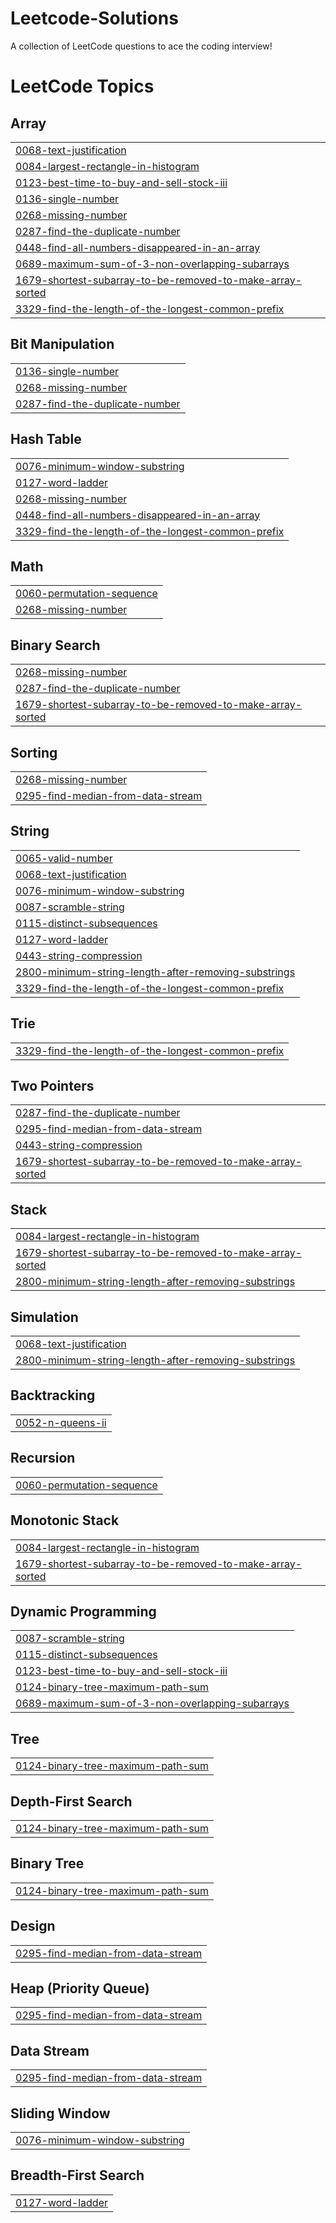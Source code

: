 # Leetcode-Solutions
A collection of LeetCode questions to ace the coding interview! 
<!---LeetCode Topics Start-->
# LeetCode Topics
## Array
|  |
| ------- |
| [0068-text-justification](https://github.com/kapeesh-selvathangaraj/Leetcode-Solutions/tree/master/0068-text-justification) |
| [0084-largest-rectangle-in-histogram](https://github.com/kapeesh-selvathangaraj/Leetcode-Solutions/tree/master/0084-largest-rectangle-in-histogram) |
| [0123-best-time-to-buy-and-sell-stock-iii](https://github.com/kapeesh-selvathangaraj/Leetcode-Solutions/tree/master/0123-best-time-to-buy-and-sell-stock-iii) |
| [0136-single-number](https://github.com/kapeesh-selvathangaraj/Leetcode-Solutions/tree/master/0136-single-number) |
| [0268-missing-number](https://github.com/kapeesh-selvathangaraj/Leetcode-Solutions/tree/master/0268-missing-number) |
| [0287-find-the-duplicate-number](https://github.com/kapeesh-selvathangaraj/Leetcode-Solutions/tree/master/0287-find-the-duplicate-number) |
| [0448-find-all-numbers-disappeared-in-an-array](https://github.com/kapeesh-selvathangaraj/Leetcode-Solutions/tree/master/0448-find-all-numbers-disappeared-in-an-array) |
| [0689-maximum-sum-of-3-non-overlapping-subarrays](https://github.com/kapeesh-selvathangaraj/Leetcode-Solutions/tree/master/0689-maximum-sum-of-3-non-overlapping-subarrays) |
| [1679-shortest-subarray-to-be-removed-to-make-array-sorted](https://github.com/kapeesh-selvathangaraj/Leetcode-Solutions/tree/master/1679-shortest-subarray-to-be-removed-to-make-array-sorted) |
| [3329-find-the-length-of-the-longest-common-prefix](https://github.com/kapeesh-selvathangaraj/Leetcode-Solutions/tree/master/3329-find-the-length-of-the-longest-common-prefix) |
## Bit Manipulation
|  |
| ------- |
| [0136-single-number](https://github.com/kapeesh-selvathangaraj/Leetcode-Solutions/tree/master/0136-single-number) |
| [0268-missing-number](https://github.com/kapeesh-selvathangaraj/Leetcode-Solutions/tree/master/0268-missing-number) |
| [0287-find-the-duplicate-number](https://github.com/kapeesh-selvathangaraj/Leetcode-Solutions/tree/master/0287-find-the-duplicate-number) |
## Hash Table
|  |
| ------- |
| [0076-minimum-window-substring](https://github.com/kapeesh-selvathangaraj/Leetcode-Solutions/tree/master/0076-minimum-window-substring) |
| [0127-word-ladder](https://github.com/kapeesh-selvathangaraj/Leetcode-Solutions/tree/master/0127-word-ladder) |
| [0268-missing-number](https://github.com/kapeesh-selvathangaraj/Leetcode-Solutions/tree/master/0268-missing-number) |
| [0448-find-all-numbers-disappeared-in-an-array](https://github.com/kapeesh-selvathangaraj/Leetcode-Solutions/tree/master/0448-find-all-numbers-disappeared-in-an-array) |
| [3329-find-the-length-of-the-longest-common-prefix](https://github.com/kapeesh-selvathangaraj/Leetcode-Solutions/tree/master/3329-find-the-length-of-the-longest-common-prefix) |
## Math
|  |
| ------- |
| [0060-permutation-sequence](https://github.com/kapeesh-selvathangaraj/Leetcode-Solutions/tree/master/0060-permutation-sequence) |
| [0268-missing-number](https://github.com/kapeesh-selvathangaraj/Leetcode-Solutions/tree/master/0268-missing-number) |
## Binary Search
|  |
| ------- |
| [0268-missing-number](https://github.com/kapeesh-selvathangaraj/Leetcode-Solutions/tree/master/0268-missing-number) |
| [0287-find-the-duplicate-number](https://github.com/kapeesh-selvathangaraj/Leetcode-Solutions/tree/master/0287-find-the-duplicate-number) |
| [1679-shortest-subarray-to-be-removed-to-make-array-sorted](https://github.com/kapeesh-selvathangaraj/Leetcode-Solutions/tree/master/1679-shortest-subarray-to-be-removed-to-make-array-sorted) |
## Sorting
|  |
| ------- |
| [0268-missing-number](https://github.com/kapeesh-selvathangaraj/Leetcode-Solutions/tree/master/0268-missing-number) |
| [0295-find-median-from-data-stream](https://github.com/kapeesh-selvathangaraj/Leetcode-Solutions/tree/master/0295-find-median-from-data-stream) |
## String
|  |
| ------- |
| [0065-valid-number](https://github.com/kapeesh-selvathangaraj/Leetcode-Solutions/tree/master/0065-valid-number) |
| [0068-text-justification](https://github.com/kapeesh-selvathangaraj/Leetcode-Solutions/tree/master/0068-text-justification) |
| [0076-minimum-window-substring](https://github.com/kapeesh-selvathangaraj/Leetcode-Solutions/tree/master/0076-minimum-window-substring) |
| [0087-scramble-string](https://github.com/kapeesh-selvathangaraj/Leetcode-Solutions/tree/master/0087-scramble-string) |
| [0115-distinct-subsequences](https://github.com/kapeesh-selvathangaraj/Leetcode-Solutions/tree/master/0115-distinct-subsequences) |
| [0127-word-ladder](https://github.com/kapeesh-selvathangaraj/Leetcode-Solutions/tree/master/0127-word-ladder) |
| [0443-string-compression](https://github.com/kapeesh-selvathangaraj/Leetcode-Solutions/tree/master/0443-string-compression) |
| [2800-minimum-string-length-after-removing-substrings](https://github.com/kapeesh-selvathangaraj/Leetcode-Solutions/tree/master/2800-minimum-string-length-after-removing-substrings) |
| [3329-find-the-length-of-the-longest-common-prefix](https://github.com/kapeesh-selvathangaraj/Leetcode-Solutions/tree/master/3329-find-the-length-of-the-longest-common-prefix) |
## Trie
|  |
| ------- |
| [3329-find-the-length-of-the-longest-common-prefix](https://github.com/kapeesh-selvathangaraj/Leetcode-Solutions/tree/master/3329-find-the-length-of-the-longest-common-prefix) |
## Two Pointers
|  |
| ------- |
| [0287-find-the-duplicate-number](https://github.com/kapeesh-selvathangaraj/Leetcode-Solutions/tree/master/0287-find-the-duplicate-number) |
| [0295-find-median-from-data-stream](https://github.com/kapeesh-selvathangaraj/Leetcode-Solutions/tree/master/0295-find-median-from-data-stream) |
| [0443-string-compression](https://github.com/kapeesh-selvathangaraj/Leetcode-Solutions/tree/master/0443-string-compression) |
| [1679-shortest-subarray-to-be-removed-to-make-array-sorted](https://github.com/kapeesh-selvathangaraj/Leetcode-Solutions/tree/master/1679-shortest-subarray-to-be-removed-to-make-array-sorted) |
## Stack
|  |
| ------- |
| [0084-largest-rectangle-in-histogram](https://github.com/kapeesh-selvathangaraj/Leetcode-Solutions/tree/master/0084-largest-rectangle-in-histogram) |
| [1679-shortest-subarray-to-be-removed-to-make-array-sorted](https://github.com/kapeesh-selvathangaraj/Leetcode-Solutions/tree/master/1679-shortest-subarray-to-be-removed-to-make-array-sorted) |
| [2800-minimum-string-length-after-removing-substrings](https://github.com/kapeesh-selvathangaraj/Leetcode-Solutions/tree/master/2800-minimum-string-length-after-removing-substrings) |
## Simulation
|  |
| ------- |
| [0068-text-justification](https://github.com/kapeesh-selvathangaraj/Leetcode-Solutions/tree/master/0068-text-justification) |
| [2800-minimum-string-length-after-removing-substrings](https://github.com/kapeesh-selvathangaraj/Leetcode-Solutions/tree/master/2800-minimum-string-length-after-removing-substrings) |
## Backtracking
|  |
| ------- |
| [0052-n-queens-ii](https://github.com/kapeesh-selvathangaraj/Leetcode-Solutions/tree/master/0052-n-queens-ii) |
## Recursion
|  |
| ------- |
| [0060-permutation-sequence](https://github.com/kapeesh-selvathangaraj/Leetcode-Solutions/tree/master/0060-permutation-sequence) |
## Monotonic Stack
|  |
| ------- |
| [0084-largest-rectangle-in-histogram](https://github.com/kapeesh-selvathangaraj/Leetcode-Solutions/tree/master/0084-largest-rectangle-in-histogram) |
| [1679-shortest-subarray-to-be-removed-to-make-array-sorted](https://github.com/kapeesh-selvathangaraj/Leetcode-Solutions/tree/master/1679-shortest-subarray-to-be-removed-to-make-array-sorted) |
## Dynamic Programming
|  |
| ------- |
| [0087-scramble-string](https://github.com/kapeesh-selvathangaraj/Leetcode-Solutions/tree/master/0087-scramble-string) |
| [0115-distinct-subsequences](https://github.com/kapeesh-selvathangaraj/Leetcode-Solutions/tree/master/0115-distinct-subsequences) |
| [0123-best-time-to-buy-and-sell-stock-iii](https://github.com/kapeesh-selvathangaraj/Leetcode-Solutions/tree/master/0123-best-time-to-buy-and-sell-stock-iii) |
| [0124-binary-tree-maximum-path-sum](https://github.com/kapeesh-selvathangaraj/Leetcode-Solutions/tree/master/0124-binary-tree-maximum-path-sum) |
| [0689-maximum-sum-of-3-non-overlapping-subarrays](https://github.com/kapeesh-selvathangaraj/Leetcode-Solutions/tree/master/0689-maximum-sum-of-3-non-overlapping-subarrays) |
## Tree
|  |
| ------- |
| [0124-binary-tree-maximum-path-sum](https://github.com/kapeesh-selvathangaraj/Leetcode-Solutions/tree/master/0124-binary-tree-maximum-path-sum) |
## Depth-First Search
|  |
| ------- |
| [0124-binary-tree-maximum-path-sum](https://github.com/kapeesh-selvathangaraj/Leetcode-Solutions/tree/master/0124-binary-tree-maximum-path-sum) |
## Binary Tree
|  |
| ------- |
| [0124-binary-tree-maximum-path-sum](https://github.com/kapeesh-selvathangaraj/Leetcode-Solutions/tree/master/0124-binary-tree-maximum-path-sum) |
## Design
|  |
| ------- |
| [0295-find-median-from-data-stream](https://github.com/kapeesh-selvathangaraj/Leetcode-Solutions/tree/master/0295-find-median-from-data-stream) |
## Heap (Priority Queue)
|  |
| ------- |
| [0295-find-median-from-data-stream](https://github.com/kapeesh-selvathangaraj/Leetcode-Solutions/tree/master/0295-find-median-from-data-stream) |
## Data Stream
|  |
| ------- |
| [0295-find-median-from-data-stream](https://github.com/kapeesh-selvathangaraj/Leetcode-Solutions/tree/master/0295-find-median-from-data-stream) |
## Sliding Window
|  |
| ------- |
| [0076-minimum-window-substring](https://github.com/kapeesh-selvathangaraj/Leetcode-Solutions/tree/master/0076-minimum-window-substring) |
## Breadth-First Search
|  |
| ------- |
| [0127-word-ladder](https://github.com/kapeesh-selvathangaraj/Leetcode-Solutions/tree/master/0127-word-ladder) |
<!---LeetCode Topics End-->
